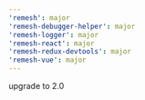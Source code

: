 ```yaml
---
'remesh': major
'remesh-debugger-helper': major
'remesh-logger': major
'remesh-react': major
'remesh-redux-devtools': major
'remesh-vue': major
---
```


upgrade to 2.0
